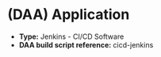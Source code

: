 # (DAA) Application
* **Type:**  Jenkins - CI/CD Software
* **DAA build script reference:** cicd-jenkins